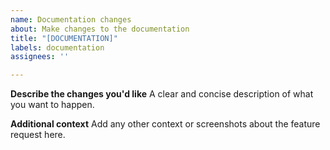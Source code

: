 ```yaml
---
name: Documentation changes
about: Make changes to the documentation
title: "[DOCUMENTATION]"
labels: documentation
assignees: ''

---
```


**Describe the changes you'd like**
A clear and concise description of what you want to happen.

**Additional context**
Add any other context or screenshots about the feature request here.
